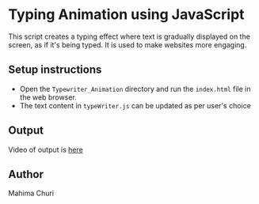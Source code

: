 # Typing Animation using JavaScript

This script creates a typing effect where text is gradually displayed on the screen, as if it's being typed. 
It is used to make websites more engaging.


## Setup instructions

- Open the `Typewriter_Animation` directory and run the `index.html` file in the web browser.
- The text content in `typeWriter.js` can be updated as per user's choice


## Output

Video of output is [here](https://www.veed.io/view/04495b8a-6cd6-4683-84fd-b5e01ac74232?panel=share)

## Author

Mahima Churi
